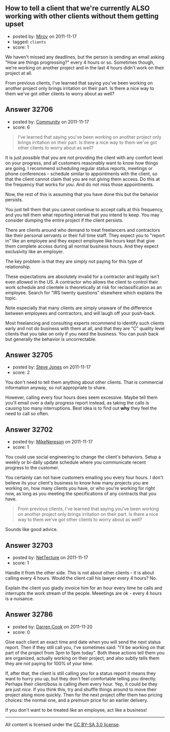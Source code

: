 ## How to tell a client that we're currently ALSO working with other clients without them getting upset

- posted by: [Mirov](https://stackexchange.com/users/-1/13062-mirov) on 2011-11-17
- tagged: `clients`
- score: 1

We haven't missed any deadlines, but the person is sending an email asking "How are things progressing?" every 4 hours or so. Sometimes though, we're working on another project and in the last 4 hours didn't work on their project at all.

From previous clients, I've learned that saying you've been working on another project only brings irritation on their part. Is there a nice way to them we've got other clients to worry about as well?


## Answer 32706

- posted by: [Community](https://stackexchange.com/users/-1/-1-community) on 2011-11-17
- score: 6

> I've learned that saying you've been working on another project only brings irritation on their part. Is there a nice way to them we've got other clients to worry about as well?

It is just *possible* that you are not providing the client with any comfort level on your progress, and all customers reasonably want to know how things are going. I recommend scheduling regular status reports, meetings or phone conferences - schedule similar to appointments with the client, so that the client cannot claim that you are not giving them access. Do this at the frequency that works for *you*. And do not miss those appointments. 

Now, the rest of this is assuming that you have done this but the behavior persists. 

You just tell them that you cannot continue to accept calls at this frequency, and you tell them what reporting interval that you intend to keep. You may consider dumping the entire project if the client persists. 

There are clients around who demand to treat freelancers and contractors like their personal servants or their full time staff. They expect you to "report in" like an employee and they expect employee like hours kept that give them complete access during all normal business hours. And they expect exclusivity like an employer. 

The key problem is that they are simply not paying for this type of relationship. 

These expectations are absolutely invalid for a contractor and legally isn't even allowed in the US. A contractor who allows the client to control their work schedule and clientele is theoretically at risk for reclassification as an employee. Search for "IRS twenty questions" elsewhere which explains the topic. 

Note especially that many clients are simply unaware of the difference between employees and contractors, and will laugh off your push-back.

Most freelancing and consulting experts recommend to identify such clients early and not do business with them at all, and that they are "C" quality level clients that you take on only if you need the business. You can push back but generally the behavior is uncorrectable. 


## Answer 32705

- posted by: [Steve Jones](https://stackexchange.com/users/-1/12985-steve-jones) on 2011-11-17
- score: 2

You don't need to tell them anything about other clients. That is commercial information anyway, so not appropriate to share.

However, calling every four hours does seem excessive. Maybe tell them you'll email over a daily progress report instead, as taking the calls is causing too many interruptions. Best idea is to find out **why** they feel the need to call so often.


## Answer 32702

- posted by: [MikeNereson](https://stackexchange.com/users/-1/14087-mikenereson) on 2011-11-17
- score: 1

You could use social engineering to change the client's behaviors. Setup a weekly or bi-daily update schedule where you communicate recent progress to the customer. 

You certainly can not have customers emailing you every four hours. I don't believe its your client's business to know how many projects you are working on, how many clients you have, or who you're working for right now, as long as you meeting the specifications of any contracts that you have.

> From previous clients, I've learned that saying you've been working on
> another project only brings irritation on their part. Is there a nice
> way to them we've got other clients to worry about as well?

Sounds like good advice.


## Answer 32703

- posted by: [NetTecture](https://stackexchange.com/users/-1/3350-nettecture) on 2011-11-17
- score: 1

Handle it from the other side. This is not about other clients - it is about calling every 4 hours. Would the client call his lawyer every 4 hours? No.

Explain the client yuo gladly invoice him for an hour every time he calls and interrupts the work stream of the people. Meeetings are ok - every 4 hours is a nuisance.


## Answer 32786

- posted by: [Darren Cook](https://stackexchange.com/users/-1/14258-darren-cook) on 2011-11-20
- score: 0

Give each client an exact time and date when you will send the next status report.
Then if they still call you, I've sometimes said: "I'll be working on that part of the project from 3pm to 5pm today".
Both these actions tell them you are organized, actually working on their project, and also subtly tells them they are not paying for 100% of your time.

If, after that, the client is still calling you for a status report it means they want to hurry you up, but they don't feel comfortable telling you directly. Perhaps their client/boss is calling *them* every hour. Yep, it could be they are just *nice*. If you think this, try and shuffle things around to move their project along more quickly. Then for the next project offer them two pricing choices: the normal one, and a premium price for an earlier delivery.

If you don't want to be treated like an employee, act like a business!






---

All content is licensed under the [CC BY-SA 3.0 license](https://creativecommons.org/licenses/by-sa/3.0/).
